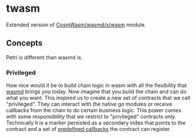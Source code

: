 # twasm

Extended version of [CosmWasm/wasmd/x/wasm](https://github.com/CosmWasm/wasmd/tree/d9142662c19a151f34ff4a66d69007124051bd28/x/wasm) module.



## Concepts
Petri is different than wasmd is.

### Privileged
How nice would it be to build chain logic in wasm with all the flexibility that [wasmd](https://github.com/CosmWasm/wasmd) brings you today.
Now imagine that you build the chain and can do what you want. This inspired us to create a new set of contracts that we call
"privileged". They can interact with the native go modules or receive callbacks from the chain to do certain business logic.
This power comes with some responsibility that we restrict to "privileged" contracts only.
Technically it is a marker persisted as a secondary index that points to the contract and a set of 
[predefined callbacks](./types/callbacks.go) the contract can register.



